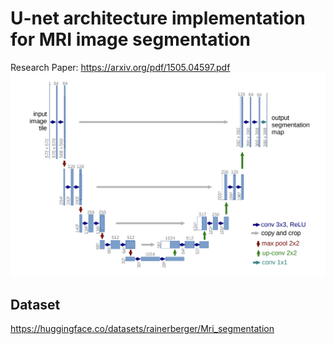 # U-net architecture implementation for MRI image segmentation
Research Paper: https://arxiv.org/pdf/1505.04597.pdf
![U-Net Architecture](/images/unet.png)

## Dataset
https://huggingface.co/datasets/rainerberger/Mri_segmentation
